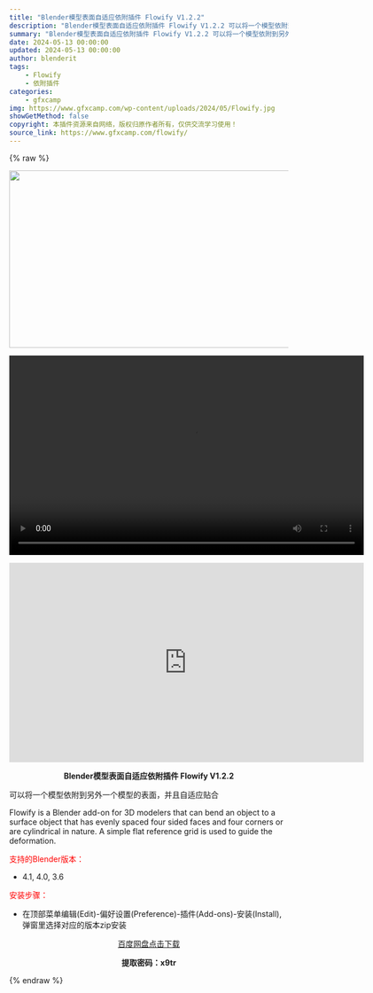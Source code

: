 ```yaml
---
title: "Blender模型表面自适应依附插件 Flowify V1.2.2"
description: "Blender模型表面自适应依附插件 Flowify V1.2.2 可以将一个模型依附到另外一个模型的表面，并且自适应贴合 Flowify is a Blender add-on for 3D mod..."
summary: "Blender模型表面自适应依附插件 Flowify V1.2.2 可以将一个模型依附到另外一个模型的表面，并且自适应贴合 Flowify is a Blender add-on for 3D mod..."
date: 2024-05-13 00:00:00
updated: 2024-05-13 00:00:00
author: blenderit
tags: 
    - Flowify
    - 依附插件
categories:
    - gfxcamp
img: https://www.gfxcamp.com/wp-content/uploads/2024/05/Flowify.jpg
showGetMethod: false
copyright: 本插件资源来自网络，版权归原作者所有，仅供交流学习使用！
source_link: https://www.gfxcamp.com/flowify/
---
```


{% raw %}
<div><p><img decoding="async" class="aligncenter size-full wp-image-121300" src="https://www.gfxcamp.com/wp-content/uploads/2024/05/Flowify.jpg" data-src="https://www.gfxcamp.com/wp-content/uploads/2024/05/Flowify.jpg" alt="" width="640" height="320" data-srcset="https://www.gfxcamp.com/wp-content/uploads/2024/05/Flowify.jpg 640w, https://www.gfxcamp.com/wp-content/uploads/2024/05/Flowify-150x75.jpg 150w" data-sizes="(max-width: 640px) 100vw, 640px"><br>
</p><center><div style="width: 640px;" class="wp-video"><!--[if lt IE 9]><script>document.createElement('video');</script><![endif]-->
<video class="wp-video-shortcode" id="video-121299-1" width="640" height="360" preload="true" controls="controls"><source type="video/mp4" src="http://cloud.video.taobao.com/play/u/null/p/1/e/6/t/1/462130989089.mp4?_=1"></source><a href="http://cloud.video.taobao.com/play/u/null/p/1/e/6/t/1/462130989089.mp4">http://cloud.video.taobao.com/play/u/null/p/1/e/6/t/1/462130989089.mp4</a></video></div></center><p style="text-align: center;"><iframe loading="lazy" src="https://player.youku.com/embed/XNjM5MDQyMjk0MA==" width="640" height="360" frameborder="0" allowfullscreen="allowfullscreen" data-mce-fragment="1"></iframe></p><p style="text-align: center;"><strong>Blender模型表面自适应依附插件 Flowify V1.2.2</strong></p><p>可以将一个模型依附到另外一个模型的表面，并且自适应贴合</p><p>Flowify is a Blender add-on for 3D modelers that can bend an object to a surface object that has evenly spaced four sided faces and four corners or are cylindrical in nature. A simple flat reference grid is used to guide the deformation.</p><p style="text-align: left;"><span style="color: #ff0000;">支持的Blender版本：</span></p><ul>
<li style="text-align: left;">4.1, 4.0, 3.6</li>
</ul><p><span style="color: #ff0000;">安装步骤：</span></p><ul>
<li>在顶部菜单编辑(Edit)-偏好设置(Preference)-插件(Add-ons)-安装(Install),弹窗里选择对应的版本zip安装</li>
</ul><p style="text-align: center;"><a class="maxbutton-3 maxbutton maxbutton-baidu" target="_blank" rel="noopener" href="https://pan.baidu.com/s/1js-X3MEsBpYfSDdIxdFpnw?pwd=x9tr"><span class="mb-text">百度网盘点击下载</span></a></p><p style="text-align: center;"><strong>提取密码：x9tr</strong></p></div>
<div style="display: none">gfxcamp</div>
{% endraw %}